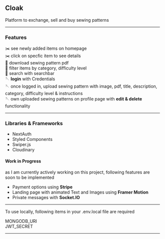 ## Cloak

Platform to exchange, sell and buy sewing patterns 

---

### Features

:scissors: see newly added items on homepage \
:scissors: click on specfic item to see details \
:thread: download sewing pattern pdf \
:thread: filter items by category, difficulty level \
:thread: search with searchbar \
:sewing_needle: **login** with Credentials \
:sewing_needle: once logged in, upload sewing pattern with image, pdf, title, description, category, difficulty level & instructions \
:sewing_needle: own uploaded sewing patterns on profile page with **edit & delete** functionality 

 ---
 
### Libraries & Frameworks

- NextAuth
- Styled Components
- Swiper.js
- Cloudinary

#### Work in Progress
as I am currently actively working on this project, following features are soon to be implemented
- Payment options using **Stripe**
- Landing page with animated Text and Images using **Framer Motion**
- Private messages with **Socket.IO**

---

To use locally, following items in your .env.local file are required 

MONGODB_URI \
JWT_SECRET

---

